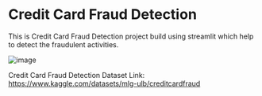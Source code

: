 # Credit Card Fraud Detection
This is Credit Card Fraud Detection project build using streamlit which help to detect the fraudulent activities.

![image](https://github.com/Niktiru/streamlit/assets/109805535/b2686219-7b76-4080-93c5-de9b4bb8a0ab)


Credit Card Fraud Detection Dataset Link:  https://www.kaggle.com/datasets/mlg-ulb/creditcardfraud
